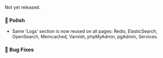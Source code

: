Not yet released.

### 💅 Polish
- Same 'Logs' section is now reused on all pages: Redis, ElasticSearch, OpenSearch, Memcached, Varnish, phpMyAdmin, pgAdmin, Services.


### 🐛 Bug Fixes
